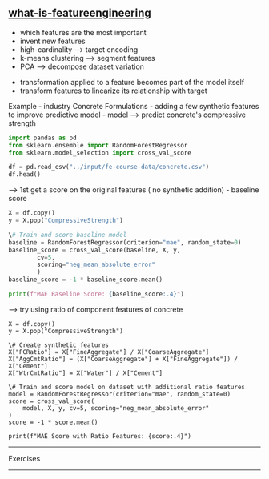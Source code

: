## [what-is-featureengineering](https://www.kaggle.com/code/ryanholbrook/what-is-feature-engineering)

* which features are the most important
* invent new features
* high-cardinality --> target encoding
* k-means clustering --> segment features
* PCA --> decompose dataset variation

- transformation applied to a feature becomes part of the model itself
- transform features to linearize its relationship with target

Example - industry Concrete Formulations
	- adding a few synthetic features to improve predictive model
	- model --> predict concrete's compressive strength

```Python
import pandas as pd
from sklearn.ensemble import RandomForestRegressor
from sklearn.model_selection import cross_val_score

df = pd.read_csv("../input/fe-course-data/concrete.csv")
df.head()
```

--> 1st get a score on the original features ( no synthetic addition)
	- baseline score

```Python
X = df.copy()
y = X.pop("CompressiveStrength")

\# Train and score baseline model
baseline = RandomForestRegressor(criterion="mae", random_state=0)
baseline_score = cross_val_score(baseline, X, y, 
		cv=5, 
		scoring="neg_mean_absolute_error"
		)
baseline_score = -1 * baseline_score.mean()

print(f"MAE Baseline Score: {baseline_score:.4}")
```

--> try using ratio of component features of concrete

```
X = df.copy()
y = X.pop("CompressiveStrength")

\# Create synthetic features
X["FCRatio"] = X["FineAggregate"] / X["CoarseAggregate"]
X["AggCmtRatio"] = (X["CoarseAggregate"] + X["FineAggregate"]) / X["Cement"]
X["WtrCmtRatio"] = X["Water"] / X["Cement"]

\# Train and score model on dataset with additional ratio features
model = RandomForestRegressor(criterion="mae", random_state=0)
score = cross_val_score(
    model, X, y, cv=5, scoring="neg_mean_absolute_error"
)
score = -1 * score.mean()

print(f"MAE Score with Ratio Features: {score:.4}")
```

------
Exercises


---